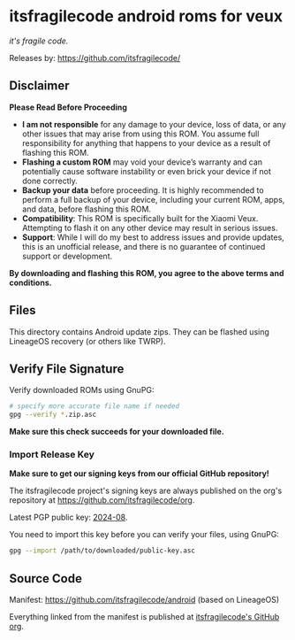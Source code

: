 # itsfragilecode android roms for veux

*it's fragile code.*

Releases by: <https://github.com/itsfragilecode/>

## Disclaimer

**Please Read Before Proceeding**

- **I am not responsible** for any damage to your device, loss of data, or any other issues that may arise from using this ROM. You assume full responsibility for anything that happens to your device as a result of flashing this ROM.
- **Flashing a custom ROM** may void your device’s warranty and can potentially cause software instability or even brick your device if not done correctly.
- **Backup your data** before proceeding. It is highly recommended to perform a full backup of your device, including your current ROM, apps, and data, before flashing this ROM.
- **Compatibility**: This ROM is specifically built for the Xiaomi Veux. Attempting to flash it on any other device may result in serious issues.
- **Support**: While I will do my best to address issues and provide updates, this is an unofficial release, and there is no guarantee of continued support or development.

**By downloading and flashing this ROM, you agree to the above terms and conditions.**

## Files

This directory contains Android update zips.
They can be flashed using LineageOS recovery (or others like TWRP).

## Verify File Signature

Verify downloaded ROMs using GnuPG:

```sh
# specify more accurate file name if needed
gpg --verify *.zip.asc
```

**Make sure this check succeeds for your downloaded file.**

### Import Release Key

**Make sure to get our signing keys from our official GitHub repository!**

The itsfragilecode project's signing keys are always published on the org's repository at <https://github.com/itsfragilecode/org>.

Latest PGP public key: [2024-08](https://raw.githubusercontent.com/itsfragilecode/org/8007e8cae854c57c34e526eac572b0c88635b54e/pgp_public_key_59424FA392CDC913D54A90990A6EE2F8529283F2.asc).

You need to import this key before you can verify your files, using GnuPG:

```sh
gpg --import /path/to/downloaded/public-key.asc
```

## Source Code

Manifest: <https://github.com/itsfragilecode/android> (based on LineageOS)

Everything linked from the manifest is published at [itsfragilecode's GitHub org](https://github.com/itsfragilecode/).

